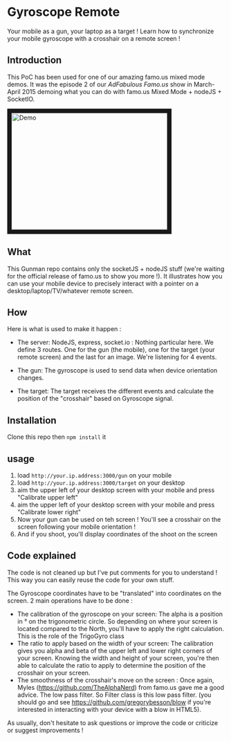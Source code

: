 # Gyroscope Remote
Your mobile as a gun, your laptop as a target !
Learn how to synchronize your mobile gyroscope with a crosshair on a remote screen !

## Introduction
This PoC has been used for one of our amazing famo.us mixed mode demos. 
It was the episode 2 of our *AdFabulous Famo.us* show in March-April 2015 demoing what you can do with famo.us Mixed Mode + nodeJS + SocketIO.

<div style="margin: 0 auto;"><a href="http://www.youtube.com/watch?feature=player_embedded&v=OAuT4nHf70Y" target="_blank"><img src="http://img.youtube.com/vi/OAuT4nHf70Y/0.jpg" alt="Demo" width="360" height="270" border="10" /></a></div>

## What
This Gunman repo contains only the socketJS + nodeJS stuff (we're waiting for the official release of famo.us to show you more !).
It illustrates how you can use your mobile device to precisely interact with a pointer on a desktop/laptop/TV/whatever remote screen.

## How
Here is what is used to make it happen :
- The server: NodeJS, express, socket.io : Nothing particular here. We define 3 routes. One for the gun (the mobile), one for the target (your remote screen) and the last for an image. We're listening for 4 events.

- The gun: The gyroscope is used to send data when device orientation changes.

- The target: The target receives the different events and calculate the position of the "crosshair" based on Gyroscope signal.

## Installation
Clone this repo then `npm install` it

## usage
1. load `http://your.ip.address:3000/gun` on your mobile
2. load `http://your.ip.address:3000/target` on your desktop
3. aim the upper left of your desktop screen with your mobile and press "Calibrate upper left"
4. aim the upper left of your desktop screen with your mobile and press "Calibrate lower right"
5. Now your gun can be used on teh screen ! You'll see a crosshair on the screen following your mobile orientation !
6. And if you shoot, you'll display coordinates of the shoot on the screen

## Code explained
The code is not cleaned up but I've put comments for you to understand ! This way you can easily reuse the code for your own stuff.

The Gyroscope coordinates have to be "translated" into coordinates on the screen. 2 main operations have to be done :
- The calibration of the gyroscope on your screen: The alpha is a position in ° on the trigonometric circle. So depending on where your screen is located compared to the North, you'll have to apply the right calculation. This is the role of the TrigoGyro class
- The ratio to apply based on the width of your screen: The calibration gives you alpha and beta of the upper left and lower right corners of your screen. Knowing the width and height of your screen, you're then able to calculate the ratio to apply to determine the position of the crosshair on your screen.
- The smoothness of the crosshair's move on the screen : Once again, Myles (https://github.com/TheAlphaNerd) from famo.us gave me a good advice. The low pass filter. So Filter class is this low pass filter. (you should go and see https://github.com/gregorybesson/blow if you're interested in interacting with your device with a blow in HTML5).

As usually, don't hesitate to ask questions or improve the code or criticize or suggest improvements !
